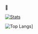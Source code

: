 👋

[![Stats](https://github-readme-stats-64ni.vercel.app/api?username=EternityX&show_icons=true&theme=catppuccin_mocha&hide_border=true)]() 

![Top Langs](https://github-readme-stats-64ni.vercel.app/api?top-langs/?username=EternityX&layout=compact&theme=catppuccin_mocha&hide_border=true)]

